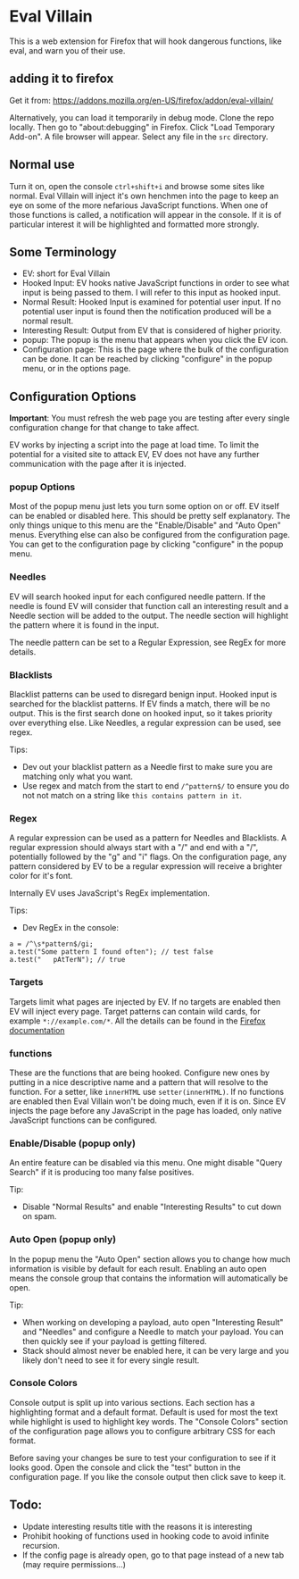 # Eval Villain

This is a web extension for Firefox that will hook dangerous functions, like
eval, and warn you of their use.

## adding it to firefox

Get it from: https://addons.mozilla.org/en-US/firefox/addon/eval-villain/

Alternatively, you can load it temporarily in debug mode. Clone the repo
locally. Then go to "about:debugging" in Firefox. Click "Load Temporary
Add-on". A file browser will appear. Select any file in the `src` directory.

## Normal use
Turn it on, open the console `ctrl+shift+i` and browse some sites like normal.
Eval Villain will inject it's own henchmen into the page to keep an eye on some
of the more nefarious JavaScript functions. When one of those functions is
called, a notification will appear in the console. If it is of particular
interest it will be highlighted and formatted more strongly.

## Some Terminology
* EV: short for Eval Villain
* Hooked Input: EV hooks native JavaScript functions in order to see what input
  is being passed to them. I will refer to this input as hooked input.
* Normal Result: Hooked Input is examined for potential user input. If no
  potential user input is found then the notification produced will be a normal
  result.
* Interesting Result: Output from EV that is considered of higher priority.
* popup: The popup is the menu that appears when you click the EV icon. 
* Configuration page: This is the page where the bulk of the configuration can
  be done. It can be reached by clicking "configure" in the popup menu, or in
  the options page.


## Configuration Options
**Important**: You must refresh the web page you are testing after every single
configuration change for that change to take affect. 

EV works by injecting a script into the page at load time. To limit the
potential for a visited site to attack EV, EV does not have any further
communication with the page after it is injected.

### popup Options
Most of the popup menu just lets you turn some option on or off. EV itself can
be enabled or disabled here. This should be pretty self explanatory. The only
things unique to this menu are the "Enable/Disable" and "Auto Open" menus.
Everything else can also be configured from the configuration page. You can get
to the configuration page by clicking "configure" in the popup menu.

### Needles
EV will search hooked input for each configured needle pattern. If the needle
is found EV will consider that function call an interesting result and a Needle
section will be added to the output. The needle section will highlight the
pattern where it is found in the input.

The needle pattern can be set to a Regular Expression, see RegEx for more
details.

### Blacklists
Blacklist patterns can be used to disregard benign input. Hooked input is
searched for the blacklist patterns. If EV finds a match, there will be no
output. This is the first search done on hooked input, so it takes priority
over everything else. Like Needles, a regular expression can be used, see
regex.

Tips:
* Dev out your blacklist pattern as a Needle first to make sure you are
  matching only what you want.
* Use regex and match from the start to end `/^pattern$/` to ensure you do not
  not match on a string like `this contains pattern in it`.

### Regex
A regular expression can be used as a pattern for Needles and Blacklists. A
regular expression should always start with a "/" and end with a "/",
potentially followed by the "g" and "i" flags. On the configuration page, any
pattern considered by EV to be a regular expression will receive a brighter
color for it's font. 

Internally EV uses JavaScript's RegEx implementation. 

Tips:
* Dev RegEx in the console:
```
a = /^\s*pattern$/gi;
a.test("Some pattern I found often"); // test false
a.test("   pAtTerN"); // true
```

### Targets
Targets limit what pages are injected by EV. If no targets are enabled then
EV will inject every page. Target patterns can contain wild cards, for example
`*://example.com/*`. All the details can be found in the [Firefox
documentation](https://developer.mozilla.org/en-US/docs/Mozilla/Add-ons/WebExtensions/Match_patterns)

### functions
These are the functions that are being hooked. Configure new ones by putting in
a nice descriptive name and a pattern that will resolve to the function. For a
setter, like `innerHTML` use `setter(innerHTML)`. If no functions are enabled
then Eval Villain won't be doing much, even if it is on. Since EV injects the
page before any JavaScript in the page has loaded, only native JavaScript
functions can be configured.

### Enable/Disable (popup only)
An entire feature can be disabled via this menu. One might disable "Query
Search" if it is producing too many false positives. 

Tip:
* Disable "Normal Results" and enable "Interesting Results" to cut down on
  spam.

### Auto Open (popup only)
In the popup menu the "Auto Open" section allows you to change how much
information is visible by default for each result. Enabling an auto open means
the console group that contains the information will automatically be open.

Tip:
* When working on developing a payload, auto open "Interesting Result" and
  "Needles" and configure a Needle to match your payload. You can then quickly
  see if your payload is getting filtered.
* Stack should almost never be enabled here, it can be very large and you
  likely don't need to see it for every single result.

### Console Colors
Console output is split up into various sections. Each section has a
highlighting format and a default format. Default is used for most the text
while highlight is used to highlight key words. The "Console Colors" section of
the configuration page allows you to configure arbitrary CSS for each format. 

Before saving your changes be sure to test your configuration to see if it
looks good. Open the console and click the "test" button in the configuration
page. If you like the console output then click save to keep it.

## Todo:
* Update interesting results title with the reasons it is interesting
* Prohibit hooking of functions used in hooking code to avoid infinite
  recursion.
* If the config page is already open, go to that page instead of a new tab (may
  require permissions...)
